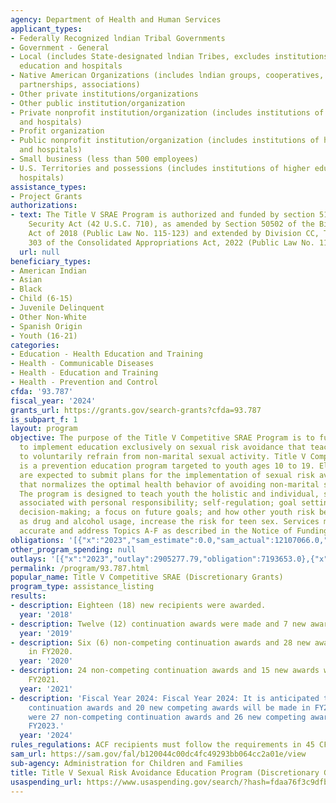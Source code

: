 ```yaml
---
agency: Department of Health and Human Services
applicant_types:
- Federally Recognized lndian Tribal Governments
- Government - General
- Local (includes State-designated lndian Tribes, excludes institutions of higher
  education and hospitals
- Native American Organizations (includes lndian groups, cooperatives, corporations,
  partnerships, associations)
- Other private institutions/organizations
- Other public institution/organization
- Private nonprofit institution/organization (includes institutions of higher education
  and hospitals)
- Profit organization
- Public nonprofit institution/organization (includes institutions of higher education
  and hospitals)
- Small business (less than 500 employees)
- U.S. Territories and possessions (includes institutions of higher education and
  hospitals)
assistance_types:
- Project Grants
authorizations:
- text: The Title V SRAE Program is authorized and funded by section 510 of the Social
    Security Act (42 U.S.C. 710), as amended by Section 50502 of the Bipartisan Budget
    Act of 2018 (Public Law No. 115-123) and extended by Division CC, Title III, Section
    303 of the Consolidated Appropriations Act, 2022 (Public Law No. 117-103).
  url: null
beneficiary_types:
- American Indian
- Asian
- Black
- Child (6-15)
- Juvenile Delinquent
- Other Non-White
- Spanish Origin
- Youth (16-21)
categories:
- Education - Health Education and Training
- Health - Communicable Diseases
- Health - Education and Training
- Health - Prevention and Control
cfda: '93.787'
fiscal_year: '2024'
grants_url: https://grants.gov/search-grants?cfda=93.787
is_subpart_f: 1
layout: program
objective: The purpose of the Title V Competitive SRAE Program is to fund projects
  to implement education exclusively on sexual risk avoidance that teaches youth participants
  to voluntarily refrain from non-marital sexual activity. Title V Competitive SRAE
  is a prevention education program targeted to youth ages 10 to 19. Eligible applicants
  are expected to submit plans for the implementation of sexual risk avoidance education
  that normalizes the optimal health behavior of avoiding non-marital sexual activity.
  The program is designed to teach youth the holistic and individual, societal benefits
  associated with personal responsibility; self-regulation; goal setting; healthy
  decision-making; a focus on future goals; and how other youth risk behaviors, such
  as drug and alcohol usage, increase the risk for teen sex. Services must be medically
  accurate and address Topics A-F as described in the Notice of Funding Opportunity.
obligations: '[{"x":"2023","sam_estimate":0.0,"sam_actual":12107066.0,"usa_spending_actual":10840928.02},{"x":"2024","sam_estimate":0.0,"sam_actual":12226429.0,"usa_spending_actual":12515493.91},{"x":"2025","sam_estimate":0.0,"sam_actual":13500000.0,"usa_spending_actual":0.0}]'
other_program_spending: null
outlays: '[{"x":"2023","outlay":2905277.79,"obligation":7193653.0},{"x":"2024","outlay":0.0,"obligation":9670448.0},{"x":"2025","outlay":0.0,"obligation":0.0}]'
permalink: /program/93.787.html
popular_name: Title V Competitive SRAE (Discretionary Grants)
program_type: assistance_listing
results:
- description: Eighteen (18) new recipients were awarded.
  year: '2018'
- description: Twelve (12) continuation awards were made and 7 new awards.
  year: '2019'
- description: Six (6) non-competing continuation awards and 28 new awards were made
    in FY2020.
  year: '2020'
- description: 24 non-competing continuation awards and 15 new awards were made in
    FY2021.
  year: '2021'
- description: 'Fiscal Year 2024: Fiscal Year 2024: It is anticipated that 30 non-competing
    continuation awards and 20 new competing awards will be made in FY2024. There
    were 27 non-competing continuation awards and 26 new competing awards made in
    FY2023.'
  year: '2024'
rules_regulations: ACF recipients must follow the requirements in 45 CFR Part 75.
sam_url: https://sam.gov/fal/b120044c00dc4fc49293bb064cc2a01e/view
sub-agency: Administration for Children and Families
title: Title V Sexual Risk Avoidance Education Program (Discretionary Grants)
usaspending_url: https://www.usaspending.gov/search/?hash=fdaa76f3c9dfb9aa4836012689279f27
---
```

